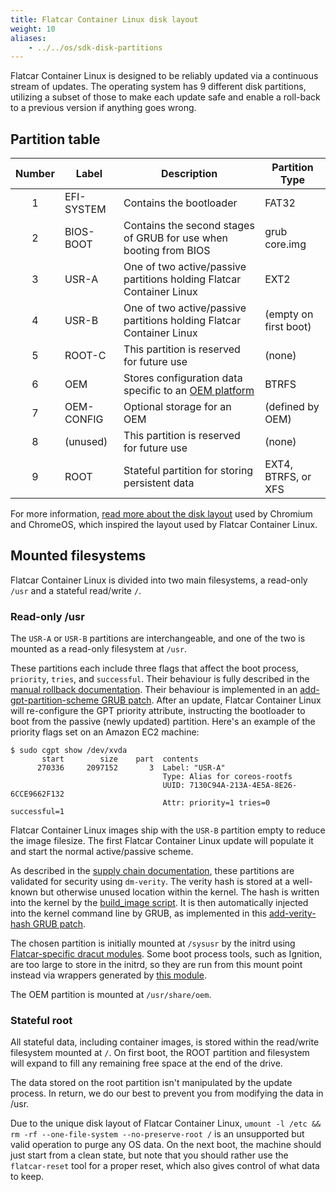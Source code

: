```yaml
---
title: Flatcar Container Linux disk layout
weight: 10
aliases:
    - ../../os/sdk-disk-partitions
---
```


Flatcar Container Linux is designed to be reliably updated via a continuous stream of updates. The operating system has 9 different disk partitions, utilizing a subset of those to make each update safe and enable a roll-back to a previous version if anything goes wrong.

## Partition table

| Number | Label      | Description                                                       | Partition Type        |
|:------:|------------|-------------------------------------------------------------------|-----------------------|
| 1      | EFI-SYSTEM | Contains the bootloader                                           | FAT32                 |
| 2      | BIOS-BOOT  | Contains the second stages of GRUB for use when booting from BIOS | grub core.img         |
| 3      | USR-A      | One of two active/passive partitions holding Flatcar Container Linux      | EXT2                  |
| 4      | USR-B      | One of two active/passive partitions holding Flatcar Container Linux      | (empty on first boot) |
| 5      | ROOT-C     | This partition is reserved for future use                         | (none)                |
| 6      | OEM        | Stores configuration data specific to an [OEM platform][OEM docs] | BTRFS                 |
| 7      | OEM-CONFIG | Optional storage for an OEM                                       | (defined by OEM)      |
| 8      | (unused)   | This partition is reserved for future use                         | (none)                |
| 9      | ROOT       | Stateful partition for storing persistent data                    | EXT4, BTRFS, or XFS   |

For more information, [read more about the disk layout][chromium disk format] used by Chromium and ChromeOS, which inspired the layout used by Flatcar Container Linux.

[OEM docs]: ../../installing/community-platforms/notes-for-distributors
[chromium disk format]: https://www.chromium.org/chromium-os/developer-library/reference/device/disk-format/

## Mounted filesystems

Flatcar Container Linux is divided into two main filesystems, a read-only `/usr` and a stateful read/write `/`.

### Read-only /usr

The `USR-A` or `USR-B` partitions are interchangeable, and one of the two is mounted as a read-only filesystem at `/usr`.

These partitions each include three flags that affect the boot process, `priority`, `tries`, and `successful`. Their behaviour is fully described in the [manual rollback documentation][manual rollback docs]. Their behaviour is implemented in an [add-gpt-partition-scheme GRUB patch][GRUB patches]. After an update, Flatcar Container Linux will re-configure the GPT priority attribute, instructing the bootloader to boot from the passive (newly updated) partition. Here's an example of the priority flags set on an Amazon EC2 machine:

```shell
$ sudo cgpt show /dev/xvda
       start        size    part  contents
      270336     2097152       3  Label: "USR-A"
                                  Type: Alias for coreos-rootfs
                                  UUID: 7130C94A-213A-4E5A-8E26-6CCE9662F132
                                  Attr: priority=1 tries=0 successful=1
```

Flatcar Container Linux images ship with the `USR-B` partition empty to reduce the image filesize. The first Flatcar Container Linux update will populate it and start the normal active/passive scheme.

As described in the [supply chain documentation][supply chain docs], these partitions are validated for security using `dm-verity`. The verity hash is stored at a well-known but otherwise unused location within the kernel. The hash is written into the kernel by the [build_image script][verity hash code]. It is then automatically injected into the kernel command line by GRUB, as implemented in this [add-verity-hash GRUB patch][GRUB patches].

The chosen partition is initially mounted at `/sysusr` by the initrd using [Flatcar-specific dracut modules][dracut modules]. Some boot process tools, such as Ignition, are too large to store in the initrd, so they are run from this mount point instead via wrappers generated by [this module][wrapper generator].

The OEM partition is mounted at `/usr/share/oem`.

[manual rollback docs]: ../../setup/debug/manual-rollbacks
[GRUB patches]: https://github.com/flatcar/scripts/tree/main/sdk_container/src/third_party/coreos-overlay/sys-boot/grub/files
[supply chain docs]: ../supply-chain
[verity hash code]: https://github.com/flatcar/scripts/blob/17ea3f2265df0c146b4b811eb9fad1abe35b21a2/build_library/build_image_util.sh#L820-L827
[dracut modules]: https://github.com/flatcar/bootengine/tree/flatcar-master/dracut
[wrapper generator]: https://github.com/flatcar/bootengine/blob/flatcar-master/dracut/30ignition/module-setup.sh

### Stateful root

All stateful data, including container images, is stored within the read/write filesystem mounted at `/`. On first boot, the ROOT partition and filesystem will expand to fill any remaining free space at the end of the drive.

The data stored on the root partition isn't manipulated by the update process. In return, we do our best to prevent you from modifying the data in /usr.

Due to the unique disk layout of Flatcar Container Linux, `umount -l /etc && rm -rf --one-file-system --no-preserve-root /` is an unsupported but valid operation to purge any OS data. On the next boot, the machine should just start from a clean state, but note that you should rather use the `flatcar-reset` tool for a proper reset, which also gives control of what data to keep.
